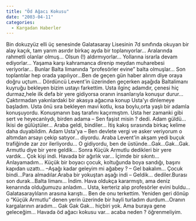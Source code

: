 ```yaml
---
title: "Öd Ağacı Kokusu"
date: "2003-04-11"
categories: 
  - Kargadan Haberler
---
```


Bin dokuzyüz elli üç senesinde Galatasaray Lisesinin 7d sınıfında okuyan bir alay kaçık, tam yarım asırdır birkaç ayda bir toplanıyorlar... Aralarında rahmetli olanlar olmuş... Olsun (!) aldırmıyorlar... Yollarına israrla devam ediyorlar... Yaşama karşı kahramanca direnip meydan muharebesi veriyorlar... Bunlar Balta limanında “profesörler evine” balta olmuşlar... Son toplantılar hep orada yapılıyor...Ben de geçen gün haber alırım diye oraya doğru uçtum... Dördüncü Levent'in üzerinden geçerken aşağıda Baltalimanı kuyruğu bekleyen bizim ustayı farkettim. Usta ilginç adamdır, çenesi hiç durmaz,hele ilk defa bir yere gidiyorsa oranın insanlarıyla konuşur durur... Çaktırmadan yakınlardaki bir akasya ağacına konup Usta'yı dinlemeye başladım. Usta önü sıra bekleyen mavi kotlu, kısa boylu,orta yaşlı bir adamla konuşuyordu. Konuşmanın baş tarafını kaçırmıştım. Usta her zamanki gibi sert ve heyecanlıydı, birden adama – Sen faşist misin ? dedi. Adam güldü... İkisi de gülüştüler... Araba geldi, bindiler... İtiş kakış sırasında birkaç kelime daha duyabildim. Adam Usta'ya – Ben devlete vergi ve asker veriyorum o altımdan arsayı çekip satıyor... diyordu. Araba Levent'in akşam yedi buçuk trafiğinde zar zor ilerliyordu... O gidiyordu, ben de üstünde...Gak...Gak...Gak. Armutlu diye bir yere geldik... Sonra Küçük Armutlu dedikleri bir yere vardık... Çok kişi indi. Havada bir ağırlık var... İçimde bir sıkıntı... Anlayamadım... Küçük bir boyacı çocuk, koltuğunda boya sandığı, başını kapıdan uzattı... –Aşağı kadar geleyim mi ağabey ? – Gel bakalım... Çocuk bindi...Para almadılar.Araba bir yokuştan aşağı indi – Geldik... dediler.Burası son durak...Balta limanı... İndim. Hava oldukça kararmıştı, ama deniz kenarında olduğumuzu anladım... Usta, kerteriz alıp profesörler evini buldu... Galatasaraylıların arasına karıştı... Ben de onu terkettim. Yeniden geri dönüp o “Küçük Armutlu” denen yerin üzerinde bir hayli turladım durdum...Oranın kargalarının aradım... Gak Gak Gak... hiçbiri yok. Ama buraya gene geleceğim... Havada öd ağacı kokusu var... acaba neden ? öğrenmeliyim.
